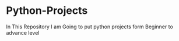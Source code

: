 # Python-Projects
In This Repository I am Going to put python projects form  Beginner to advance level
